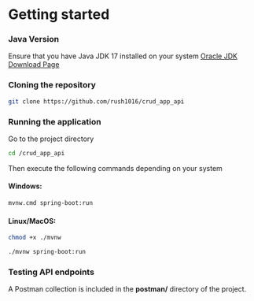 # **Getting started**

### **Java Version**
Ensure that you have Java JDK 17 installed on your system
[Oracle JDK Download Page](https://www.oracle.com/java/technologies/javase/jdk17-archive-downloads.html)

### **Cloning the repository**
```sh
git clone https://github.com/rush1016/crud_app_api
```

### **Running the application**
Go to the project directory
```sh
cd /crud_app_api
```

Then execute the following commands depending on your system

#### Windows:
```sh
mvnw.cmd spring-boot:run
```
#### Linux/MacOS:
```sh
chmod +x ./mvnw
```

```sh
./mvnw spring-boot:run
```

### **Testing API endpoints**
A Postman collection is included in the **postman/** directory of the project.
